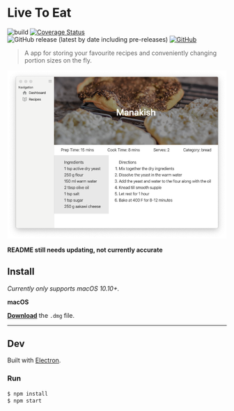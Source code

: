 # Live To Eat
![build](https://github.com/mohammadmoustafa/live2eat/workflows/build/badge.svg)
[![Coverage Status](https://coveralls.io/repos/github/mohammadmoustafa/live2eat/badge.svg?branch=master)](https://coveralls.io/github/mohammadmoustafa/live2eat?branch=master)
![GitHub release (latest by date including pre-releases)](https://img.shields.io/github/v/release/mohammadmoustafa/live2eat?include_prereleases)
[![GitHub](https://img.shields.io/github/license/mohammadmoustafa/live2eat)](https://github.com/mohammadmoustafa/live2eat/blob/master/LICENSE)

> A app for storing your favourite recipes and conveniently changing portion sizes on the fly.

![Screenshot of a recipe](src/assets/recipe_screenshot.png)

**README still needs updating, not currently accurate**

## Install

*Currently only supports macOS 10.10+.*

**macOS**

[**Download**](https://github.com/mohammadmoustafa/live2eat/releases/latest) the `.dmg` file.

---


## Dev

Built with [Electron](https://electronjs.org).

### Run

```
$ npm install
$ npm start
```
